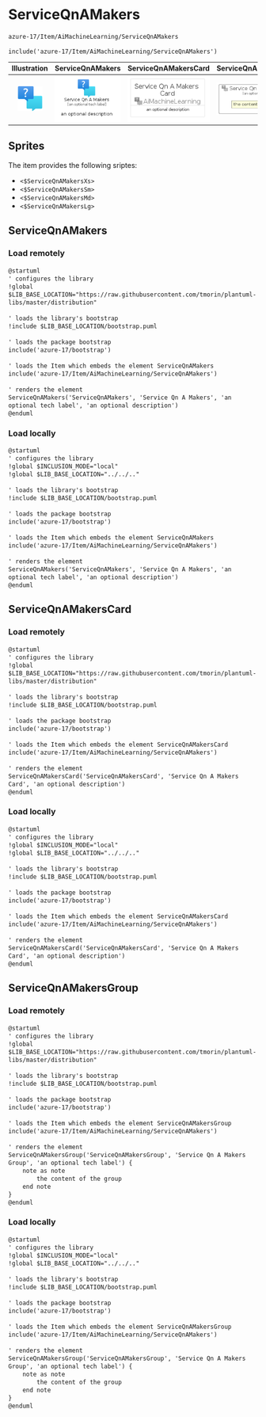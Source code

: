 # ServiceQnAMakers


```text
azure-17/Item/AiMachineLearning/ServiceQnAMakers
```

```text
include('azure-17/Item/AiMachineLearning/ServiceQnAMakers')
```



| Illustration | ServiceQnAMakers | ServiceQnAMakersCard | ServiceQnAMakersGroup |
| :---: | :---: | :---: | :---: |
| ![illustration for Illustration](../../../azure-17/Item/AiMachineLearning/ServiceQnAMakers.png) | ![illustration for ServiceQnAMakers](../../../azure-17/Item/AiMachineLearning/ServiceQnAMakers.Local.png) | ![illustration for ServiceQnAMakersCard](../../../azure-17/Item/AiMachineLearning/ServiceQnAMakersCard.Local.png) | ![illustration for ServiceQnAMakersGroup](../../../azure-17/Item/AiMachineLearning/ServiceQnAMakersGroup.Local.png) |



## Sprites
The item provides the following sriptes:

- `<$ServiceQnAMakersXs>`
- `<$ServiceQnAMakersSm>`
- `<$ServiceQnAMakersMd>`
- `<$ServiceQnAMakersLg>`





## ServiceQnAMakers

### Load remotely
```plantuml
@startuml
' configures the library
!global $LIB_BASE_LOCATION="https://raw.githubusercontent.com/tmorin/plantuml-libs/master/distribution"

' loads the library's bootstrap
!include $LIB_BASE_LOCATION/bootstrap.puml

' loads the package bootstrap
include('azure-17/bootstrap')

' loads the Item which embeds the element ServiceQnAMakers
include('azure-17/Item/AiMachineLearning/ServiceQnAMakers')

' renders the element
ServiceQnAMakers('ServiceQnAMakers', 'Service Qn A Makers', 'an optional tech label', 'an optional description')
@enduml
```

### Load locally
```plantuml
@startuml
' configures the library
!global $INCLUSION_MODE="local"
!global $LIB_BASE_LOCATION="../../.."

' loads the library's bootstrap
!include $LIB_BASE_LOCATION/bootstrap.puml

' loads the package bootstrap
include('azure-17/bootstrap')

' loads the Item which embeds the element ServiceQnAMakers
include('azure-17/Item/AiMachineLearning/ServiceQnAMakers')

' renders the element
ServiceQnAMakers('ServiceQnAMakers', 'Service Qn A Makers', 'an optional tech label', 'an optional description')
@enduml
```

## ServiceQnAMakersCard

### Load remotely
```plantuml
@startuml
' configures the library
!global $LIB_BASE_LOCATION="https://raw.githubusercontent.com/tmorin/plantuml-libs/master/distribution"

' loads the library's bootstrap
!include $LIB_BASE_LOCATION/bootstrap.puml

' loads the package bootstrap
include('azure-17/bootstrap')

' loads the Item which embeds the element ServiceQnAMakersCard
include('azure-17/Item/AiMachineLearning/ServiceQnAMakers')

' renders the element
ServiceQnAMakersCard('ServiceQnAMakersCard', 'Service Qn A Makers Card', 'an optional description')
@enduml
```

### Load locally
```plantuml
@startuml
' configures the library
!global $INCLUSION_MODE="local"
!global $LIB_BASE_LOCATION="../../.."

' loads the library's bootstrap
!include $LIB_BASE_LOCATION/bootstrap.puml

' loads the package bootstrap
include('azure-17/bootstrap')

' loads the Item which embeds the element ServiceQnAMakersCard
include('azure-17/Item/AiMachineLearning/ServiceQnAMakers')

' renders the element
ServiceQnAMakersCard('ServiceQnAMakersCard', 'Service Qn A Makers Card', 'an optional description')
@enduml
```

## ServiceQnAMakersGroup

### Load remotely
```plantuml
@startuml
' configures the library
!global $LIB_BASE_LOCATION="https://raw.githubusercontent.com/tmorin/plantuml-libs/master/distribution"

' loads the library's bootstrap
!include $LIB_BASE_LOCATION/bootstrap.puml

' loads the package bootstrap
include('azure-17/bootstrap')

' loads the Item which embeds the element ServiceQnAMakersGroup
include('azure-17/Item/AiMachineLearning/ServiceQnAMakers')

' renders the element
ServiceQnAMakersGroup('ServiceQnAMakersGroup', 'Service Qn A Makers Group', 'an optional tech label') {
    note as note
        the content of the group
    end note
}
@enduml
```

### Load locally
```plantuml
@startuml
' configures the library
!global $INCLUSION_MODE="local"
!global $LIB_BASE_LOCATION="../../.."

' loads the library's bootstrap
!include $LIB_BASE_LOCATION/bootstrap.puml

' loads the package bootstrap
include('azure-17/bootstrap')

' loads the Item which embeds the element ServiceQnAMakersGroup
include('azure-17/Item/AiMachineLearning/ServiceQnAMakers')

' renders the element
ServiceQnAMakersGroup('ServiceQnAMakersGroup', 'Service Qn A Makers Group', 'an optional tech label') {
    note as note
        the content of the group
    end note
}
@enduml
```

